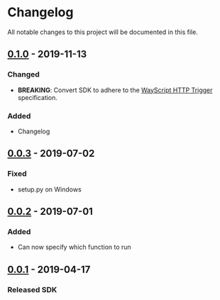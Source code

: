 # Changelog
All notable changes to this project will be documented in this file.

## [0.1.0] - 2019-11-13
### Changed
- **BREAKING**: Convert SDK to adhere to the [WayScript HTTP Trigger](https://docs.wayscript.com/library/triggers/http-trigger) specification.

### Added
- Changelog

## [0.0.3] - 2019-07-02
### Fixed
- setup.py on Windows

## [0.0.2] - 2019-07-01
### Added
- Can now specify which function to run

## [0.0.1] - 2019-04-17
### Released SDK

[Unreleased]: https://github.com/wayscript/wayscript-python/compare/0.1.0...HEAD
[0.1.0]: https://github.com/wayscript/wayscript-python/compare/0.0.3...0.1.0
[0.0.3]: https://github.com/wayscript/wayscript-python/compare/v0.0.2...0.0.3
[0.0.2]: https://github.com/wayscript/wayscript-python/compare/0.0.1...v0.0.2
[0.0.1]: https://github.com/wayscript/wayscript-python/releases/tag/0.0.1
